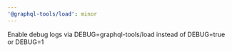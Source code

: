 ```yaml
---
'@graphql-tools/load': minor
---
```


Enable debug logs via DEBUG=graphql-tools/load instead of DEBUG=true or DEBUG=1
